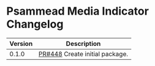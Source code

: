 # Psammead Media Indicator Changelog

<!-- prettier-ignore -->
| Version | Description |
| ------- | ----------- |
| 0.1.0   | [PR#448](https://github.com/BBC-News/psammead/pull/448) Create initial package. |
